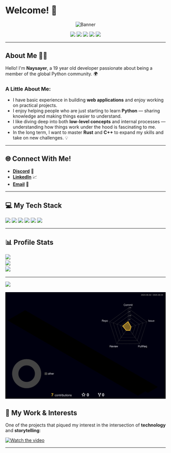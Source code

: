 <h1>Welcome! 👋</h1>

<p align="center">
  <img src="https://applescoop.org/image/wallpapers/mac/minimalist-sunset-over-mountains-landscape-top-rated-most-downloaded-free-download-wallpapers-for-macbook-pro-and-macbook-air-and-microsoft-windows-desktop-pcs-4k-07-12-2024-1733638602-hd-wallpaper.webp" alt="Banner" />
</p>

<p align="center">
  <img src="https://img.shields.io/badge/status-updating-brightgreen" />
  <img src="https://img.shields.io/badge/Python-3.12-blueviolet" />
  <img src="https://img.shields.io/badge/contributors-2-blue" />
  <img src="https://img.shields.io/github/stars/naysareo?style=flat&label=Stars&logo=github" />
  <img src="https://komarev.com/ghpvc/?username=naysareo&label=visitors&color=blue" />
</p>

<hr>

<h2>About Me 🧑‍💻</h2>

<p>Hello! I'm <strong>Naysayer</strong>, a 19 year old developer passionate about being a member of the global Python community. 🌍</p>

<h3>A Little About Me:</h3>
<ul>
  <li>I have basic experience in building <strong>web applications</strong> and enjoy working on practical projects.</li>
  <li>I enjoy helping people who are just starting to learn <strong>Python</strong> — sharing knowledge and making things easier to understand.</li>
  <li>I like diving deep into both <strong>low-level concepts</strong> and internal processes — understanding how things work under the hood is fascinating to me.</li>
  <li>In the long term, I want to master <strong>Rust</strong> and <strong>C++</strong> to expand my skills and take on new challenges. 💡</li>
</ul>

<hr>

<h2>🌐 Connect With Me!</h2>

<ul>
  <li><a href="https://discordapp.com/users/naysayer_official"><strong>Discord</strong></a> 💬</li>
  <li><a href="https://www.linkedin.com/in/arseny-zoryn/"><strong>LinkedIn</strong></a> 📈</li>
  <li><a href="mailto:arszoryn05@gmail.com"><strong>Email</strong></a> 📧</li>
</ul>

<hr>

<h2>💻 My Tech Stack</h2>

<p>
  <img src="https://img.shields.io/badge/python-3670A0?style=for-the-badge&logo=python&logoColor=ffdd54" />
  <img src="https://img.shields.io/badge/django-%23092E20.svg?style=for-the-badge&logo=django&logoColor=white" />
  <img src="https://img.shields.io/badge/DJANGO-REST-ff1709?style=for-the-badge&logo=django&logoColor=white&color=ff1709&labelColor=gray" />
  <img src="https://img.shields.io/badge/postgres-%23316192.svg?style=for-the-badge&logo=postgresql&logoColor=white" />
  <img src="https://img.shields.io/badge/linux-%23000000.svg?style=for-the-badge&logo=linux&logoColor=white" />
  <img src="https://img.shields.io/badge/docker-%230db7ed.svg?style=for-the-badge&logo=docker&logoColor=white" />
</p>

<hr>

<h2>📊 Profile Stats</h2>

<p>
  <img src="https://github-readme-stats.vercel.app/api?username=naysareo&theme=dark&hide_border=false&include_all_commits=true&count_private=true" /><br/>
  <img src="https://nirzak-streak-stats.vercel.app/?user=naysareo&theme=dark&hide_border=false" /><br/>
  <img src="https://github-readme-stats.vercel.app/api/top-langs/?username=naysareo&theme=dark&hide_border=false&include_all_commits=true&count_private=true&layout=compact" />
</p>

<hr>

<p>
  <a href="https://visitcount.itsvg.in">
    <img src="https://visitcount.itsvg.in/api?id=naysareo&icon=0&color=0" />
  </a>
</p>

<p align="center">
  <img src="https://raw.githubusercontent.com/naysareo/naysareo/main/profile-3d-contrib/profile-night-rainbow.svg" alt="3D GitHub Profile" />
</p>

<h2>🎥 My Work & Interests</h2>

<p>One of the projects that piqued my interest in the intersection of <strong>technology</strong> and <strong>storytelling</strong>:</p>

<a href="https://www.youtube.com/watch?v=SC3C7GMMfDU">
  <img src="https://i.ytimg.com/vi/SC3C7GMMfDU/hq720.jpg?sqp=-oaymwEnCNAFEJQDSFryq4qpAxkIARUAAIhCGAHYAQHiAQoIGBACGAY4AUAB&rs=AOn4CLAaaPNlakG0k4MMFtAENc5d9a05Ug" alt="Watch the video" />
</a>

<hr>
